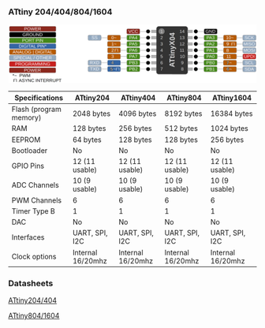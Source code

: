 ### ATtiny 204/404/804/1604
![x04 Pin Mapping](ATtiny_x04.png "Arduino Pin Mapping for ATtiny x04")

 Specifications |  ATtiny204|  ATtiny404  |  ATtiny804  |    ATtiny1604   
------------ | ------------- | ------------- | ------------- | ------------- 
Flash (program memory)   | 2048 bytes | 4096 bytes | 8192 bytes | 16384 bytes 
RAM  | 128 bytes | 256 bytes | 512 bytes | 1024 bytes  
EEPROM | 64 bytes | 128 bytes | 128 bytes | 256 bytes 
Bootloader | No | No | No | No 
GPIO Pins | 12 (11 usable) | 12 (11 usable) | 12 (11 usable) | 12 (11 usable)
ADC Channels | 10 (9 usable) | 10 (9 usable) | 10 (9 usable) | 10 (9 usable)
PWM Channels | 6 | 6 | 6 | 6 
Timer Type B| 1 | 1 | 1 | 1 
DAC | No | No | No | No
Interfaces | UART, SPI, I2C | UART, SPI, I2C | UART, SPI, I2C | UART, SPI, I2C 
Clock options | Internal 16/20mhz | Internal 16/20mhz | Internal 16/20mhz | Internal 16/20mhz 

### Datasheets
[ATtiny204/404](http://ww1.microchip.com/downloads/en/devicedoc/50002687a.pdf)

[ATtiny804/1604](http://ww1.microchip.com/downloads/en/DeviceDoc/ATtiny804_1604-Data-Sheet-40002028A.pdf)
